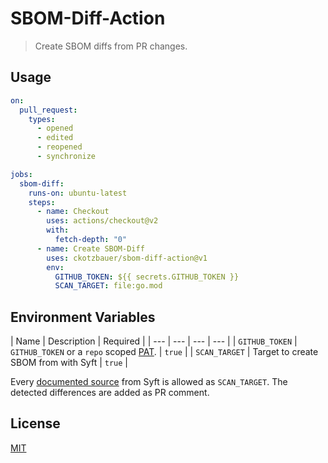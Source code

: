 # SBOM-Diff-Action

> Create SBOM diffs from PR changes.

## Usage

```yaml
on:
  pull_request:
    types:
      - opened
      - edited
      - reopened
      - synchronize

jobs:
  sbom-diff:
    runs-on: ubuntu-latest
    steps:
      - name: Checkout
        uses: actions/checkout@v2
        with:
          fetch-depth: "0"
      - name: Create SBOM-Diff
        uses: ckotzbauer/sbom-diff-action@v1
        env:
          GITHUB_TOKEN: ${{ secrets.GITHUB_TOKEN }}
          SCAN_TARGET: file:go.mod
```

## Environment Variables

| Name | Description | Required |
| --- | --- | --- | --- |
| `GITHUB_TOKEN` | `GITHUB_TOKEN` or a `repo` scoped [PAT](https://docs.github.com/en/github/authenticating-to-github/creating-a-personal-access-token). | `true` |
| `SCAN_TARGET` | Target to create SBOM from with Syft | `true` |

Every [documented source](https://github.com/anchore/syft#supported-sources) from Syft is allowed as `SCAN_TARGET`. The detected differences are added as PR comment.


## License

[MIT](LICENSE)

